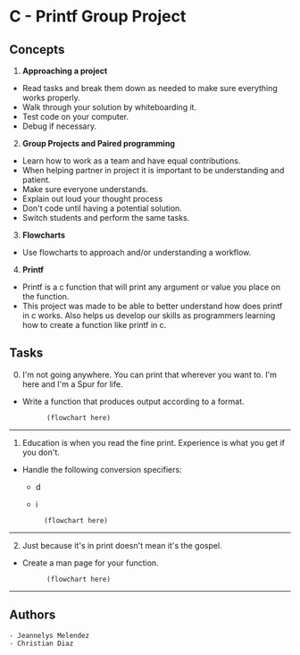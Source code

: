 # C - Printf Group Project

## Concepts

1. **Approaching a project**
	
- Read tasks and break them down as needed to make sure everything works properly.
- Walk through your solution by whiteboarding it.
- Test code on your computer.
- Debug if necessary.

2. **Group Projects and Paired programming**

- Learn how to work as a team and have equal contributions.
- When helping partner in project it is important to be understanding and patient.
- Make sure everyone understands.
- Explain out loud your thought process
- Don't code until having a potential solution.
- Switch students and perform the same tasks.

3. **Flowcharts**
	
- Use flowcharts to approach and/or understanding a workflow.

4. **Printf**

- Printf is a c function that will print any argument or value you place on the function. 
- This project was made to be able to better understand how does printf in c works. Also helps us develop our skills as programmers learning how to create a function like printf in c. 

## Tasks

0. I'm not going anywhere. You can print that wherever you want to. I'm here and I'm a Spur for life.

- Write a function that produces output according to a format.

			(flowchart here)

---

1. Education is when you read the fine print. Experience is what you get if you don't.

- Handle the following conversion specifiers:
	- d
	- i

			(flowchart here) 

---

2. Just because it's in print doesn't mean it's the gospel.

- Create a man page for your function.

			(flowchart here)

---

## Authors

	- Jeannelys Melendez
	- Christian Diaz

